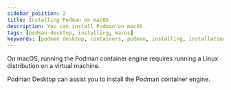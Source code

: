 ```yaml
---
sidebar_position: 2
title: Installing Podman on macOS
description: You can install Podman on macOS.
tags: [podman-desktop, installing, macos]
keywords: [podman desktop, containers, podman, installing, installation, macos]
---
```


On macOS, running the Podman container engine requires running a Linux distribution on a virtual machine.

Podman Desktop can assist you to install the Podman container engine.

